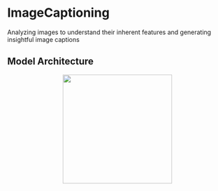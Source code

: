# ImageCaptioning
Analyzing images to understand their inherent features and generating insightful image captions

## Model Architecture
<p align="center">
<img src="https://github.com/pratyksha-22/ImageCaptioning/assets/92226372/12a8d039-9d71-4db8-8dd7-862632235b26" width="250" height="250" />
</p>

